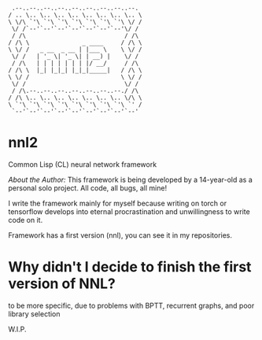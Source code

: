 ```text
 .--..--..--..--..--..--..--..--..--. 
/ .. \.. \.. \.. \.. \.. \.. \.. \.. \
\ \/\ `'\ `'\ `'\ `'\ `'\ `'\ `'\ \/ /
 \/ /`--'`--'`--'`--'`--'`--'`--'\/ / 
 / /\                            / /\ 
/ /\ \               _ ____     / /\ \
\ \/ /   _ __  _ __ | |___ \    \ \/ /
 \/ /   | '_ \| '_ \| | __) |    \/ / 
 / /\   | | | | | | | |/ __/     / /\ 
/ /\ \  |_| |_|_| |_|_|_____|   / /\ \
\ \/ /                          \ \/ /
 \/ /                            \/ / 
 / /\.--..--..--..--..--..--..--./ /\ 
/ /\ \.. \.. \.. \.. \.. \.. \.. \/\ \
\ `'\ `'\ `'\ `'\ `'\ `'\ `'\ `'\ `' /
 `--'`--'`--'`--'`--'`--'`--'`--'`--' 
```

# nnl2
Common Lisp (CL) neural network framework 

*About the Author:* This framework is being developed by a 14-year-old as a personal solo project. All code, all bugs, all mine!

I write the framework mainly for myself because writing on torch or tensorflow develops into eternal procrastination and unwillingness to write code on it.

Framework has a first version (nnl), you can see it in my repositories.

# Why didn't I decide to finish the first version of NNL?

to be more specific, due to problems with BPTT, recurrent graphs, and poor library selection







W.I.P.

